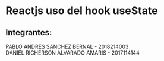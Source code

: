 # Reactjs uso del hook useState

## Integrantes:
PABLO ANDRES SANCHEZ BERNAL - 2018214003\
DANIEL RICHERSON ALVARADO AMARIS - 2017114144

